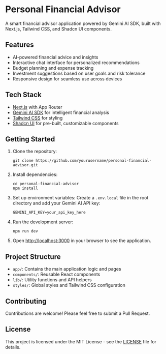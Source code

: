 # Personal Financial Advisor

A smart financial advisor application powered by Gemini AI SDK, built with Next.js, Tailwind CSS, and Shadcn UI components.

## Features

- AI-powered financial advice and insights
- Interactive chat interface for personalized recommendations
- Budget planning and expense tracking
- Investment suggestions based on user goals and risk tolerance
- Responsive design for seamless use across devices

## Tech Stack

- [Next.js](https://nextjs.org/) with App Router
- [Gemini AI SDK](https://ai.google.dev/docs/gemini_api_overview) for intelligent financial analysis
- [Tailwind CSS](https://tailwindcss.com/) for styling
- [Shadcn UI](https://ui.shadcn.com/) for pre-built, customizable components

## Getting Started

1. Clone the repository:

   ```
   git clone https://github.com/yourusername/personal-financial-advisor.git
   ```

2. Install dependencies:

   ```
   cd personal-financial-advisor
   npm install
   ```

3. Set up environment variables:
   Create a `.env.local` file in the root directory and add your Gemini AI API key:

   ```
   GEMINI_API_KEY=your_api_key_here
   ```

4. Run the development server:

   ```
   npm run dev
   ```

5. Open [http://localhost:3000](http://localhost:3000) in your browser to see the application.

## Project Structure

- `app/`: Contains the main application logic and pages
- `components/`: Reusable React components
- `lib/`: Utility functions and API helpers
- `styles/`: Global styles and Tailwind CSS configuration

## Contributing

Contributions are welcome! Please feel free to submit a Pull Request.

## License

This project is licensed under the MIT License - see the [LICENSE](LICENSE) file for details.

